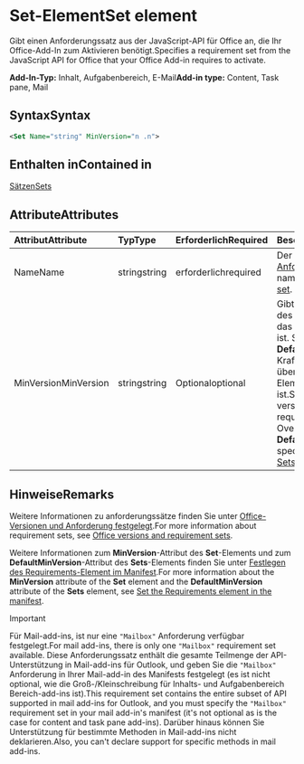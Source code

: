 # <a name="set-element"></a><span data-ttu-id="6320d-101">Set-Element</span><span class="sxs-lookup"><span data-stu-id="6320d-101">Set element</span></span>

<span data-ttu-id="6320d-102">Gibt einen Anforderungssatz aus der JavaScript-API für Office an, die Ihr Office-Add-In zum Aktivieren benötigt.</span><span class="sxs-lookup"><span data-stu-id="6320d-102">Specifies a requirement set from the JavaScript API for Office that your Office Add-in requires to activate.</span></span>

<span data-ttu-id="6320d-103">**Add-In-Typ:** Inhalt, Aufgabenbereich, E-Mail</span><span class="sxs-lookup"><span data-stu-id="6320d-103">**Add-in type:** Content, Task pane, Mail</span></span>

## <a name="syntax"></a><span data-ttu-id="6320d-104">Syntax</span><span class="sxs-lookup"><span data-stu-id="6320d-104">Syntax</span></span>

```XML
<Set Name="string" MinVersion="n .n">
```

## <a name="contained-in"></a><span data-ttu-id="6320d-105">Enthalten in</span><span class="sxs-lookup"><span data-stu-id="6320d-105">Contained in</span></span>

[<span data-ttu-id="6320d-106">Sätzen</span><span class="sxs-lookup"><span data-stu-id="6320d-106">Sets</span></span>](sets.md)

## <a name="attributes"></a><span data-ttu-id="6320d-107">Attribute</span><span class="sxs-lookup"><span data-stu-id="6320d-107">Attributes</span></span>

|<span data-ttu-id="6320d-108">**Attribut**</span><span class="sxs-lookup"><span data-stu-id="6320d-108">**Attribute**</span></span>|<span data-ttu-id="6320d-109">**Typ**</span><span class="sxs-lookup"><span data-stu-id="6320d-109">**Type**</span></span>|<span data-ttu-id="6320d-110">**Erforderlich**</span><span class="sxs-lookup"><span data-stu-id="6320d-110">**Required**</span></span>|<span data-ttu-id="6320d-111">**Beschreibung**</span><span class="sxs-lookup"><span data-stu-id="6320d-111">**Description**</span></span>|
|:-----|:-----|:-----|:-----|
|<span data-ttu-id="6320d-112">Name</span><span class="sxs-lookup"><span data-stu-id="6320d-112">Name</span></span>|<span data-ttu-id="6320d-113">string</span><span class="sxs-lookup"><span data-stu-id="6320d-113">string</span></span>|<span data-ttu-id="6320d-114">erforderlich</span><span class="sxs-lookup"><span data-stu-id="6320d-114">required</span></span>|<span data-ttu-id="6320d-115">Der Name eines [Anforderungssatzes](https://docs.microsoft.com/office/dev/add-ins/develop/office-versions-and-requirement-sets).</span><span class="sxs-lookup"><span data-stu-id="6320d-115">The name of a [requirement set](https://docs.microsoft.com/office/dev/add-ins/develop/office-versions-and-requirement-sets).</span></span>|
|<span data-ttu-id="6320d-116">MinVersion</span><span class="sxs-lookup"><span data-stu-id="6320d-116">MinVersion</span></span>|<span data-ttu-id="6320d-117">string</span><span class="sxs-lookup"><span data-stu-id="6320d-117">string</span></span>|<span data-ttu-id="6320d-118">Optional</span><span class="sxs-lookup"><span data-stu-id="6320d-118">optional</span></span>|<span data-ttu-id="6320d-p101">Gibt die Mindestversion des API-Satzes an, die für das Add-In erforderlich ist. Setzt den Wert von **DefaultMinVersion** außer Kraft, wenn dies im übergeordneten [Sets](sets.md)-Element angegeben ist.</span><span class="sxs-lookup"><span data-stu-id="6320d-p101">Specifies the minimum version of the API set required by your add-in. Overrides the value of  **DefaultMinVersion**, if it is specified in the parent [Sets](sets.md) element.</span></span>|

## <a name="remarks"></a><span data-ttu-id="6320d-121">Hinweise</span><span class="sxs-lookup"><span data-stu-id="6320d-121">Remarks</span></span>

<span data-ttu-id="6320d-122">Weitere Informationen zu anforderungssätze finden Sie unter [Office-Versionen und Anforderung festgelegt](https://docs.microsoft.com/office/dev/add-ins/develop/office-versions-and-requirement-sets).</span><span class="sxs-lookup"><span data-stu-id="6320d-122">For more information about requirement sets, see [Office versions and requirement sets](https://docs.microsoft.com/office/dev/add-ins/develop/office-versions-and-requirement-sets).</span></span>

<span data-ttu-id="6320d-123">Weitere Informationen zum **MinVersion**-Attribut des **Set**-Elements und zum **DefaultMinVersion**-Attribut des **Sets**-Elements finden Sie unter [Festlegen des Requirements-Element im Manifest](https://docs.microsoft.com/office/dev/add-ins/develop/specify-office-hosts-and-api-requirements#set-the-requirements-element-in-the-manifest).</span><span class="sxs-lookup"><span data-stu-id="6320d-123">For more information about the  **MinVersion** attribute of the **Set** element and the **DefaultMinVersion** attribute of the **Sets** element, see [Set the Requirements element in the manifest](https://docs.microsoft.com/office/dev/add-ins/develop/specify-office-hosts-and-api-requirements#set-the-requirements-element-in-the-manifest).</span></span>

> [!IMPORTANT] 
> <span data-ttu-id="6320d-124">Für Mail-add-ins, ist nur eine `"Mailbox"` Anforderung verfügbar festgelegt.</span><span class="sxs-lookup"><span data-stu-id="6320d-124">For mail add-ins, there is only one  `"Mailbox"` requirement set available.</span></span> <span data-ttu-id="6320d-125">Diese Anforderungssatz enthält die gesamte Teilmenge der API-Unterstützung in Mail-add-ins für Outlook, und geben Sie die `"Mailbox"` Anforderung in Ihrer Mail-add-in des Manifests festgelegt (es ist nicht optional, wie die Groß-/Kleinschreibung für Inhalts- und Aufgabenbereich Bereich-add-ins ist).</span><span class="sxs-lookup"><span data-stu-id="6320d-125">This requirement set contains the entire subset of API supported in mail add-ins for Outlook, and you must specify the `"Mailbox"` requirement set in your mail add-in's manifest (it's not optional as is the case for content and task pane add-ins).</span></span> <span data-ttu-id="6320d-126">Darüber hinaus können Sie Unterstützung für bestimmte Methoden in Mail-add-ins nicht deklarieren.</span><span class="sxs-lookup"><span data-stu-id="6320d-126">Also, you can't declare support for specific methods in mail add-ins.</span></span>
